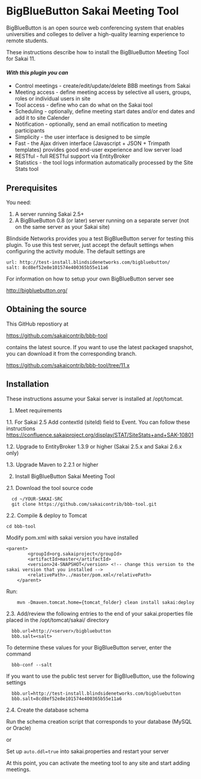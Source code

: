# BigBlueButton Sakai Meeting Tool
BigBlueButton is an open source web conferencing system that enables universities and colleges to deliver a high-quality learning experience to remote students.

These instructions describe how to install the BigBlueButton Meeting Tool for Sakai 11.

#### *With this plugin you can*
- Control meetings - create/edit/update/delete BBB meetings from Sakai
- Meeting access - define meeting access by selective all users, groups, roles or individual users in site
- Tool access - define who can do what on the Sakai tool
- Scheduling - optionally, define meeting start dates and/or end dates and add it to site Calender
- Notification - optionally, send an email notification to meeting participants
- Simplicity - the user interface is designed to be simple
- Fast - the Ajax driven interface (Javascript + JSON + Trimpath templates) provides good end-user experience and low server load
- RESTful - full RESTful support via EntityBroker
- Statistics - the tool logs information automatically processed by the Site Stats tool

## Prerequisites
You need:

1. A server running Sakai 2.5+
2. A BigBlueButton 0.8 (or later) server running on a separate server (not on the same server as your Sakai site)
	
Blindside Networks provides you a test BigBlueButton server for testing this plugin.  To use this test server, just accept the default settings when configuring the activity module.  The default settings are
```
url: http://test-install.blindsidenetworks.com/bigbluebutton/
salt: 8cd8ef52e8e101574e400365b55e11a6
```
For information on how to setup your own BigBlueButton server see

http://bigbluebutton.org/
   
## Obtaining the source
This GitHub repostiory at

https://github.com/sakaicontrib/bbb-tool

contains the latest source.  If you want to use the latest packaged snapshot, you can download it from the corresponding branch.

https://github.com/sakaicontrib/bbb-tool/tree/11.x

## Installation
These instructions assume your Sakai server is installed at /opt/tomcat.

1.  Meet requirements

  1.1. For Sakai 2.5 Add contextId (siteId) field to Event. You can follow these instructions https://confluence.sakaiproject.org/display/STAT/SiteStats+and+SAK-10801

  1.2. Upgrade to EntityBroker 1.3.9 or higher (Sakai 2.5.x and Sakai 2.6.x only)

  1.3. Upgrade Maven to 2.2.1 or higher


2.  Install BigBlueButton Sakai Meeting Tool

  2.1. Download the tool source code
  ```
    cd ~/YOUR-SAKAI-SRC         
    git clone https://github.com/sakaicontrib/bbb-tool.git
  ```

  2.2. Compile & deploy to Tomcat
 ```
cd bbb-tool
```
Modify pom.xml with sakai version you have installed
```
<parent>
        <groupId>org.sakaiproject</groupId>
        <artifactId>master</artifactId>
        <version>24-SNAPSHOT</version> <!-- change this version to the sakai version that you installed -->
        <relativePath>../master/pom.xml</relativePath>
    </parent>
```
Run:

```
    mvn -Dmaven.tomcat.home={tomcat_folder} clean install sakai:deploy
```

  2.3. Add/review the following entries to the end of your sakai.properties file placed in the /opt/tomcat/sakai/ directory
  ```
    bbb.url=http://<server>/bigbluebutton
    bbb.salt=<salt>
  ```   
  To determine these values for your BigBlueButton server, enter the command
  ```
    bbb-conf --salt
  ```
  If you want to use the public test server for BigBlueButton, use the following settings 
  ```
    bbb.url=http://test-install.blindsidenetworks.com/bigbluebutton   
    bbb.salt=8cd8ef52e8e101574e400365b55e11a6
  ```

  2.4. Create the database schema

  Run the schema creation script that corresponds to your database (MySQL or Oracle)
    
  or
    
  Set up `auto.ddl=true` into sakai.properties and restart your server  


At this point, you can activate the meeting tool to any site and start adding meetings.
